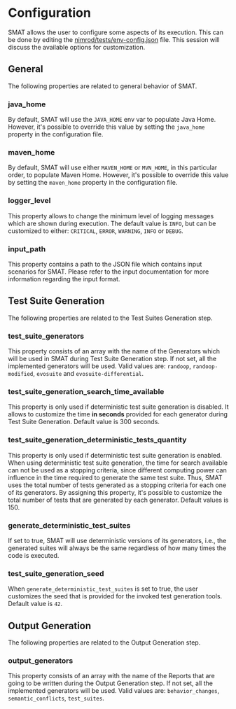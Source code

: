 # Configuration

SMAT allows the user to configure some aspects of its execution. This can be done by editing the [nimrod/tests/env-config.json](../nimrod/tests/env-config.json) file. This session will discuss the available options for customization.

## General
The following properties are related to general behavior of SMAT.

### java_home
By default, SMAT will use the `JAVA_HOME` env var to populate Java Home. However, it's possible to override this value by setting the `java_home` property in the configuration file.

### maven_home
By default, SMAT will use either `MAVEN_HOME` or `MVN_HOME`, in this particular order, to populate Maven Home. However, it's possible to override this value by setting the `maven_home` property in the configuration file.

### logger_level
This property allows to change the minimum level of logging messages which are shown during execution. The default value is `INFO`, but can be customized to either: `CRITICAL`, `ERROR`, `WARNING`, `INFO` or `DEBUG`.

### input_path
This property contains a path to the JSON file which contains input scenarios for SMAT. Please refer to the input documentation for more information regarding the input format.

## Test Suite Generation
The following properties are related to the Test Suites Generation step.

### test_suite_generators
This property consists of an array with the name of the Generators which will be used in SMAT during Test Suite Generation step. If not set, all the implemented generators will be used. Valid values are: `randoop`, `randoop-modified`, `evosuite` and `evosuite-differential`.

### test_suite_generation_search_time_available
This property is only used if deterministic test suite generation is disabled. It allows to customize the time **in seconds** provided for each generator during Test Suite Generation. Default value is 300 seconds.

### test_suite_generation_deterministic_tests_quantity
This property is only used if deterministic test suite generation is enabled. When using deterministic test suite generation, the time for search available can not be used as a stopping criteria, since different computing power can influence in the time required to generate the same test suite. Thus, SMAT uses the total number of tests generated as a stopping criteria for each one of its generators. By assigning this property, it's possible to customize the total number of tests that are generated by each generator. Default values is 150.

### generate_deterministic_test_suites
If set to true, SMAT will use deterministic versions of its generators, i.e., the generated suites will always be the same regardless of how many times the code is executed.

### test_suite_generation_seed
When `generate_deterministic_test_suites` is set to true, the user customizes the seed that is provided for the invoked test generation tools. Default value is `42`.

## Output Generation
The following properties are related to the Output Generation step.

### output_generators
This property consists of an array with the name of the Reports that are going to be written during the Output Generation step. If not set, all the implemented generators will be used. Valid values are: `behavior_changes`, `semantic_conflicts`, `test_suites`.
